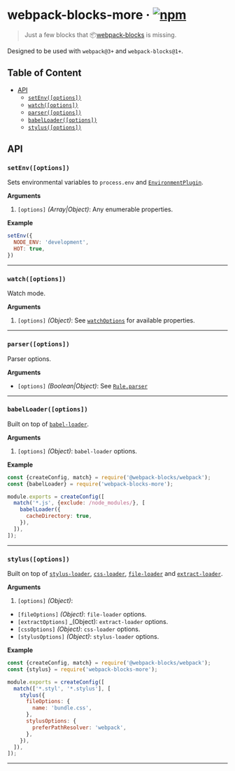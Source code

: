 # webpack-blocks-more · [![npm](https://img.shields.io/npm/v/webpack-blocks-more.svg)](https://npm.im/webpack-blocks-more)

> Just a few blocks that 📦[webpack-blocks](https://github.com/andywer/webpack-blocks) is missing.

Designed to be used with `webpack@3+` and `webpack-blocks@1+`.

## Table of Content

- [API](#api)
  - [`setEnv([options])`](#setenvoptions)
  - [`watch([options])`](#watchoptions)
  - [`parser([options])`](#parseroptions)
  - [`babelLoader([options])`](#babelloaderoptions)
  - [`stylus([options])`](#stylusoptions)

## API

### `setEnv([options])`

Sets environmental variables to `process.env` and [`EnvironmentPlugin`](https://webpack.js.org/plugins/environment-plugin/).

__Arguments__

1. `[options]` _(Array|Object)_: Any enumerable properties.

__Example__

```js
setEnv({
  NODE_ENV: 'development',
  HOT: true,
})
```

---

### `watch([options])`
Watch mode.

__Arguments__

1. `[options]` _(Object)_: See [`watchOptions`](https://webpack.js.org/configuration/watch/#watchoptions) for available properties.

---

### `parser([options])`
Parser options.

__Arguments__

- `[options]` _(Boolean|Object)_: See [`Rule.parser`](https://webpack.js.org/configuration/module/#rule-parser)

---

### `babelLoader([options])`

Built on top of [`babel-loader`](https://github.com/babel/babel-loader).

__Arguments__

1. `[options]` _(Object)_: `babel-loader` options.

__Example__

```js
const {createConfig, match} = require('@webpack-blocks/webpack');
const {babelLoader} = require('webpack-blocks-more');

module.exports = createConfig([
  match('*.js', {exclude: /node_modules/}, [
    babelLoader({
      cacheDirectory: true,
    }),
  ]),
]);
```

---

### `stylus([options])`

Built on top of [`stylus-loader`](https://github.com/shama/stylus-loader),
[`css-loader`](https://github.com/webpack-contrib/css-loader),
[`file-loader`](https://github.com/webpack-contrib/file-loader)
and [`extract-loader`](https://github.com/peerigon/extract-loader).

__Arguments__

1. `[options]` _(Object)_:
  - `[fileOptions]` _(Object)_: `file-loader` options.
  - `[extractOptions]` _(Object): `extract-loader` options.
  - `[cssOptions]` _(Object)_: `css-loader` options.
  - `[stylusOptions]` _(Object)_: `stylus-loader` options.

__Example__

```js
const {createConfig, match} = require('@webpack-blocks/webpack');
const {stylus} = require('webpack-blocks-more');

module.exports = createConfig([
  match(['*.styl', '*.stylus'], [
    stylus({
      fileOptions: {
        name: 'bundle.css',
      },
      stylusOptions: {
        preferPathResolver: 'webpack',
      },
    }),
  ]),
]);
```

---
